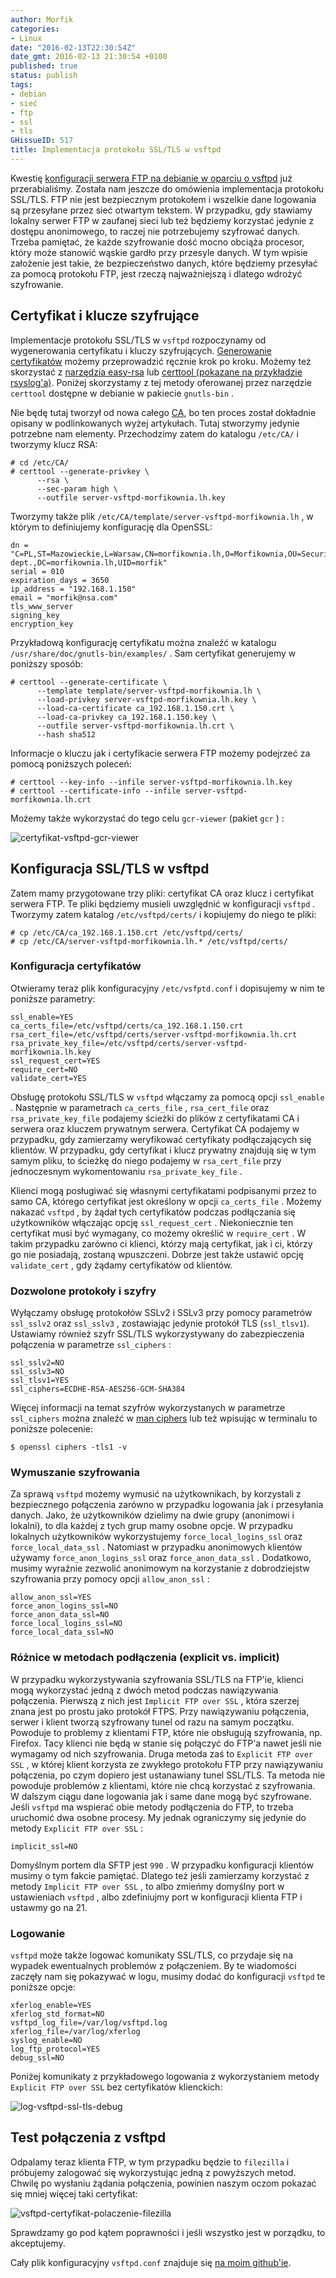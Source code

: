 ```yaml
---
author: Morfik
categories:
- Linux
date: "2016-02-13T22:30:54Z"
date_gmt: 2016-02-13 21:30:54 +0100
published: true
status: publish
tags:
- debian
- sieć
- ftp
- ssl
- tls
GHissueID: 517
title: Implementacja protokołu SSL/TLS w vsftpd
---
```


Kwestię [konfiguracji serwera FTP na debianie w oparciu o
vsftpd](/post/konfiguracja-vsftpd-w-debianie/) już przerabialiśmy. Została nam
jeszcze do omówienia implementacja protokołu SSL/TLS. FTP nie jest bezpiecznym protokołem i wszelkie
dane logowania są przesyłane przez sieć otwartym tekstem. W przypadku, gdy stawiamy lokalny serwer
FTP w zaufanej sieci lub też będziemy korzystać jedynie z dostępu anonimowego, to raczej nie
potrzebujemy szyfrować danych. Trzeba pamiętać, że każde szyfrowanie dość mocno obciąża procesor,
który może stanowić wąskie gardło przy przesyle danych. W tym wpisie założenie jest takie, że
bezpieczeństwo danych, które będziemy przesyłać za pomocą protokołu FTP, jest rzeczą najważniejszą i
dlatego wdrożyć szyfrowanie.

<!--more-->
## Certyfikat i klucze szyfrujące

Implementacje protokołu SSL/TLS w `vsftpd` rozpoczynamy od wygenerowania certyfikatu i kluczy
szyfrujących. [Generowanie certyfikatów](/post/generowanie-certyfikatow/) możemy
przeprowadzić ręcznie krok po kroku. Możemy też skorzystać z [narzędzia
easy-rsa](/post/generowanie-certyfikatow-przy-pomocy-easy-rsa/) lub [certtool
(pokazane na przykładzie
rsyslog'a)](/post/zaszyfrowane-logi-w-rsyslog-i-syslog-ng/). Poniżej skorzystamy z
tej metody oferowanej przez narzędzie `certtool` dostępne w debianie w pakiecie `gnutls-bin` .

Nie będę tutaj tworzył od nowa całego [CA](https://pl.wikipedia.org/wiki/Urz%C4%85d_certyfikacji),
bo ten proces został dokładnie opisany w podlinkowanych wyżej artykułach. Tutaj stworzymy jedynie
potrzebne nam elementy. Przechodzimy zatem do katalogu `/etc/CA/` i tworzymy klucz RSA:

    # cd /etc/CA/
    # certtool --generate-privkey \
          --rsa \
          --sec-param high \
          --outfile server-vsftpd-morfikownia.lh.key

Tworzymy także plik `/etc/CA/template/server-vsftpd-morfikownia.lh` , w którym to definiujemy
konfigurację dla
    OpenSSL:

    dn = "C=PL,ST=Mazowieckie,L=Warsaw,CN=morfikownia.lh,O=Morfikownia,OU=Security dept.,DC=morfikownia.lh,UID=morfik"
    serial = 010
    expiration_days = 3650
    ip_address = "192.168.1.150"
    email = "morfik@nsa.com"
    tls_www_server
    signing_key
    encryption_key

Przykładową konfigurację certyfikatu można znaleźć w katalogu
`/usr/share/doc/gnutls-bin/examples/` . Sam certyfikat generujemy w poniższy sposób:

    # certtool --generate-certificate \
          --template template/server-vsftpd-morfikownia.lh \
          --load-privkey server-vsftpd-morfikownia.lh.key \
          --load-ca-certificate ca_192.168.1.150.crt \
          --load-ca-privkey ca_192.168.1.150.key \
          --outfile server-vsftpd-morfikownia.lh.crt \
          --hash sha512

Informacje o kluczu jak i certyfikacie serwera FTP możemy podejrzeć za pomocą poniższych poleceń:

    # certtool --key-info --infile server-vsftpd-morfikownia.lh.key
    # certtool --certificate-info --infile server-vsftpd-morfikownia.lh.crt

Możemy także wykorzystać do tego celu `gcr-viewer` (pakiet `gcr` ) :

![certyfikat-vsftpd-gcr-viewer](/img/2016/02/1.certyfikat-vsftpd-gcr-viewer.png#medium)

## Konfiguracja SSL/TLS w vsftpd

Zatem mamy przygotowane trzy pliki: certyfikat CA oraz klucz i certyfikat serwera FTP. Te pliki
będziemy musieli uwzględnić w konfiguracji `vsftpd` . Tworzymy zatem katalog `/etc/vsftpd/certs/` i
kopiujemy do niego te pliki:

    # cp /etc/CA/ca_192.168.1.150.crt /etc/vsftpd/certs/
    # cp /etc/CA/server-vsftpd-morfikownia.lh.* /etc/vsftpd/certs/

### Konfiguracja certyfikatów

Otwieramy teraz plik konfiguracyjny `/etc/vsfptd.conf` i dopisujemy w nim te poniższe parametry:

    ssl_enable=YES
    ca_certs_file=/etc/vsftpd/certs/ca_192.168.1.150.crt
    rsa_cert_file=/etc/vsftpd/certs/server-vsftpd-morfikownia.lh.crt
    rsa_private_key_file=/etc/vsftpd/certs/server-vsftpd-morfikownia.lh.key
    ssl_request_cert=YES
    require_cert=NO
    validate_cert=YES

Obsługę protokołu SSL/TLS w `vsftpd` włączamy za pomocą opcji `ssl_enable` . Następnie w parametrach
`ca_certs_file` , `rsa_cert_file` oraz `rsa_private_key_file` podajemy ścieżki do plików z
certyfikatami CA i serwera oraz kluczem prywatnym serwera. Certyfikat CA podajemy w przypadku, gdy
zamierzamy weryfikować certyfikaty podłączających się klientów. W przypadku, gdy certyfikat i klucz
prywatny znajdują się w tym samym pliku, to ścieżkę do niego podajemy w `rsa_cert_file` przy
jednoczesnym wykomentowaniu `rsa_private_key_file` .

Klienci mogą posługiwać się własnymi certyfikatami podpisanymi przez to samo CA, którego certyfikat
jest określony w opcji `ca_certs_file` . Możemy nakazać `vsftpd` , by żądał tych certyfikatów
podczas podłączania się użytkowników włączając opcję `ssl_request_cert` . Niekoniecznie ten
certyfikat musi być wymagany, co możemy określić w `require_cert` . W takim przypadku zarówno ci
klienci, którzy mają certyfikat, jak i ci, którzy go nie posiadają, zostaną wpuszczeni. Dobrze jest
także ustawić opcję `validate_cert` , gdy żądamy certyfikatów od klientów.

### Dozwolone protokoły i szyfry

Wyłączamy obsługę protokołów SSLv2 i SSLv3 przy pomocy parametrów `ssl_sslv2` oraz `ssl_sslv3` ,
zostawiając jedynie protokół TLS (`ssl_tlsv1`). Ustawiamy również szyfr SSL/TLS wykorzystywany do
zabezpieczenia połączenia w parametrze `ssl_ciphers` :

    ssl_sslv2=NO
    ssl_sslv3=NO
    ssl_tlsv1=YES
    ssl_ciphers=ECDHE-RSA-AES256-GCM-SHA384

Więcej informacji na temat szyfrów wykorzystanych w parametrze `ssl_ciphers` można znaleźć w [man
ciphers](http://manpages.ubuntu.com/manpages/wily/en/man1/ciphers.1ssl.html) lub też wpisując w
terminalu to poniższe polecenie:

    $ openssl ciphers -tls1 -v

### Wymuszanie szyfrowania

Za sprawą `vsftpd` możemy wymusić na użytkownikach, by korzystali z bezpiecznego połączenia zarówno
w przypadku logowania jak i przesyłania danych. Jako, że użytkowników dzielimy na dwie grupy
(anonimowi i lokalni), to dla każdej z tych grup mamy osobne opcje. W przypadku lokalnych
użytkowników wykorzystujemy `force_local_logins_ssl` oraz `force_local_data_ssl` . Natomiast w
przypadku anonimowych klientów używamy `force_anon_logins_ssl` oraz `force_anon_data_ssl` .
Dodatkowo, musimy wyraźnie zezwolić anonimowym na korzystanie z dobrodziejstw szyfrowania przy
pomocy opcji `allow_anon_ssl` :

    allow_anon_ssl=YES
    force_anon_logins_ssl=NO
    force_anon_data_ssl=NO
    force_local_logins_ssl=NO
    force_local_data_ssl=NO

### Różnice w metodach podłączenia (explicit vs. implicit)

W przypadku wykorzystywania szyfrowania SSL/TLS na FTP'ie, klienci mogą wykorzystać jedną z dwóch
metod podczas nawiązywania połączenia. Pierwszą z nich jest `Implicit FTP over SSL` , która szerzej
znana jest po prostu jako protokół FTPS. Przy nawiązywaniu połączenia, serwer i klient tworzą
szyfrowany tunel od razu na samym początku. Powoduje to problemy z klientami FTP, które nie
obsługują szyfrowania, np. Firefox. Tacy klienci nie będą w stanie się połączyć do FTP'a nawet
jeśli nie wymagamy od nich szyfrowania. Druga metoda zaś to `Explicit FTP over SSL` , w której
klient korzysta ze zwykłego protokołu FTP przy nawiązywaniu połączenia, po czym dopiero jest
ustanawiany tunel SSL/TLS. Ta metoda nie powoduje problemów z klientami, które nie chcą korzystać z
szyfrowania. W dalszym ciągu dane logowania jak i same dane mogą być szyfrowane. Jeśli `vsftpd` ma
wspierać obie metody podłączenia do FTP, to trzeba uruchomić dwa osobne procesy. My jednak
ograniczymy się jedynie do metody `Explicit FTP over SSL` :

    implicit_ssl=NO

Domyślnym portem dla SFTP jest `990` . W przypadku konfiguracji klientów musimy o tym fakcie
pamiętać. Dlatego też jeśli zamierzamy korzystać z metody `Implicit FTP over SSL` , to albo
zmieńmy domyślny port w ustawieniach `vsftpd` , albo zdefiniujmy port w konfiguracji klienta FTP i
ustawmy go na 21.

### Logowanie

`vsftpd` może także logować komunikaty SSL/TLS, co przydaje się na wypadek ewentualnych problemów z
połączeniem. By te wiadomości zaczęły nam się pokazywać w logu, musimy dodać do konfiguracji
`vsftpd` te poniższe opcje:

    xferlog_enable=YES
    xferlog_std_format=NO
    vsftpd_log_file=/var/log/vsftpd.log
    xferlog_file=/var/log/xferlog
    syslog_enable=NO
    log_ftp_protocol=YES
    debug_ssl=NO

Poniżej komunikaty z przykładowego logowania z wykorzystaniem metody `Explicit FTP over SSL` bez
certyfikatów klienckich:

![log-vsftpd-ssl-tls-debug](/img/2016/02/2.log-vsftpd-ssl-tls-debug.png#huge)

## Test połączenia z vsftpd

Odpalamy teraz klienta FTP, w tym przypadku będzie to `filezilla` i próbujemy zalogować się
wykorzystując jedną z powyższych metod. Chwilę po wysłaniu żądania połączenia, powinien naszym oczom
pokazać się mniej więcej taki certyfikat:

![vsftpd-certyfikat-polaczenie-filezilla](/img/2016/02/3.vsftpd-certyfikat-polaczenie-filezilla.png#big)

Sprawdzamy go pod kątem poprawności i jeśli wszystko jest w porządku, to akceptujemy.

Cały plik konfiguracyjny `vsftpd.conf` znajduje się [na moim
github'ie](https://github.com/morfikov/files/blob/master/configs/etc/vsftpd.conf).
